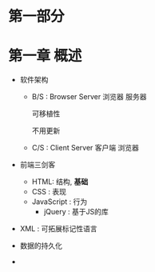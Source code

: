 # 第一部分

# 第一章 概述

+ 软件架构

  + B/S : Browser Server 浏览器 服务器

    可移植性

    不用更新

  + C/S : Client Server 客户端 浏览器

+ 前端三剑客
  + HTML: 结构, **基础**
  + CSS : 表现
  + JavaScript : 行为
    + jQuery : 基于JS的库
+ XML : 可拓展标记性语言
+ 数据的持久化
+ 